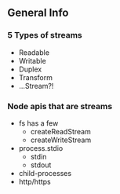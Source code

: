 <!--
- Know 5 'major' Types of streams
  - know other node core APIs that are also streams
- Know the main events on a stream
- Know the 2 stream modes
  - they read different things
- Know what streams inherit from
 -->

## General Info

### 5 Types of streams

- Readable
- Writable
- Duplex
- Transform
- ...Stream?!

### Node apis that are streams

- fs has a few
  - createReadStream
  - createWriteStream
- process.stdio
  - stdin
  - stdout
- child-processes
- http/https
